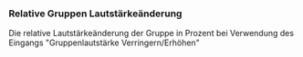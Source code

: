﻿### Relative Gruppen Lautstärkeänderung

Die relative Lautstärkeänderung der Gruppe in Prozent bei Verwendung des Eingangs "Gruppenlautstärke Verringern/Erhöhen"

